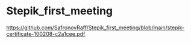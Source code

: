 # Stepik_first_meeting

https://github.com/SafronovRaff/Stepik_first_meeting/blob/main/stepik-certificate-100208-c2a1cee.pdf
